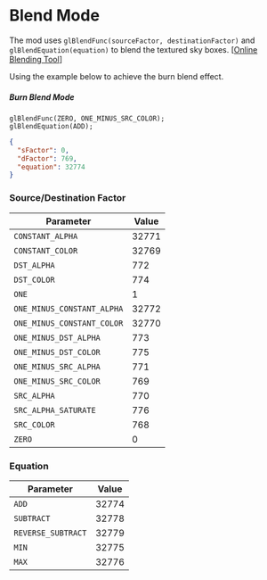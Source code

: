 # Blend Mode
The mod uses `glBlendFunc(sourceFactor, destinationFactor)` and `glBlendEquation(equation)` to blend the textured sky boxes.
[[Online Blending Tool](https://www.andersriggelsen.dk/glblendfunc.php)]

Using the example below to achieve the burn blend effect.

##### Burn Blend Mode
```
glBlendFunc(ZERO, ONE_MINUS_SRC_COLOR);
glBlendEquation(ADD);
```

```json
{
  "sFactor": 0,
  "dFactor": 769,
  "equation": 32774
}
```



### Source/Destination Factor
| Parameter                  | Value |
|----------------------------|-------|
| `CONSTANT_ALPHA`           | 32771 |
| `CONSTANT_COLOR`           | 32769 |
| `DST_ALPHA`                | 772   |
| `DST_COLOR`                | 774   |
| `ONE`                      | 1     |
| `ONE_MINUS_CONSTANT_ALPHA` | 32772 |
| `ONE_MINUS_CONSTANT_COLOR` | 32770 |
| `ONE_MINUS_DST_ALPHA`      | 773   |
| `ONE_MINUS_DST_COLOR`      | 775   |
| `ONE_MINUS_SRC_ALPHA`      | 771   |
| `ONE_MINUS_SRC_COLOR`      | 769   |
| `SRC_ALPHA`                | 770   |
| `SRC_ALPHA_SATURATE`       | 776   |
| `SRC_COLOR`                | 768   |
| `ZERO`                     | 0     |

### Equation
| Parameter          | Value |
|--------------------|-------|
| `ADD`              | 32774 |
| `SUBTRACT`         | 32778 |
| `REVERSE_SUBTRACT` | 32779 |
| `MIN`              | 32775 |
| `MAX`              | 32776 |

